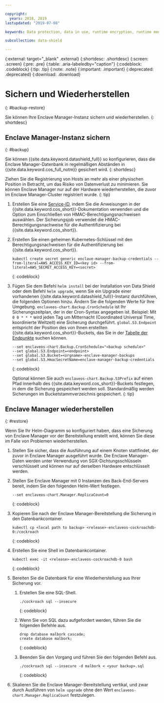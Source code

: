 ```yaml
---

copyright:
  years: 2018, 2019
lastupdated: "2019-07-08"

keywords: Data protection, data in use, runtime encryption, runtime memory encryption, encrypted memory, Intel SGX, software guard extensions, Fortanix runtime encryption

subcollection: data-shield

---
```


{:external: target="_blank" .external}
{:shortdesc: .shortdesc}
{:screen: .screen}
{:pre: .pre}
{:table: .aria-labeledby="caption"}
{:codeblock: .codeblock}
{:tip: .tip}
{:note: .note}
{:important: .important}
{:deprecated: .deprecated}
{:download: .download}


# Sichern und Wiederherstellen
{: #backup-restore}

Sie können Ihre Enclave Manager-Instanz sichern und wiederherstellen.
{: shortdesc}


## Enclave Manager-Instanz sichern
{: #backup}

Sie können {{site.data.keyword.datashield_full}} so konfigurieren, dass die Enclave Manager-Datenbank in regelmäßigen Abständen in {{site.data.keyword.cos_full_notm}} gesichert wird.
{: shortdesc}

Ziehen Sie die Registrierung von Hosts an mehr als einer physischen Position in Betracht, um das Risiko von Datenverlust zu minimieren. Sie können Enclave Manager nur auf der Hardware wiederherstellen, die zuvor im Enclave Manager-Cluster registriert wurde.
{: tip}


1. Erstellen Sie eine [Service-ID](/docs/services/cloud-object-storage?topic=cloud-object-storage-service-credentials), indem Sie die Anweisungen in der {{site.data.keyword.cos_short}}-Dokumentation verwenden und die Option zum Einschließen von HMAC-Berechtigungsnachweisen auswählen. Der Sicherungsjob verwendet die HMAC-Berechtigungsnachweise für die Authentifizierung bei {{site.data.keyword.cos_short}}.

2. Erstellen Sie einen geheimen Kubernetes-Schlüssel mit den Berechtigungsnachweisen für die Authentifizierung bei {{site.data.keyword.cos_short}}.
    
    ```
    kubectl create secret generic enclave-manager-backup-credentials --from-literal=AWS_ACCESS_KEY_ID=<key id> --from-literal=AWS_SECRET_ACCESS_KEY=<secret>
    ```
    {: codeblock}

3. Fügen Sie dem Befehl `helm install` bei der Installation von Data Shield oder dem Befehl `helm upgrade`, wenn Sie ein Upgrade einer vorhandenen {{site.data.keyword.datashield_full}}-Instanz durchführen, die folgenden Optionen hinzu. Ändern Sie die folgenden Werte für Ihre Umgebung. `enclaveos-chart.Backup.CronSchedule` ist Ihr Sicherungszeitplan, der in der Cron-Syntax angegeben ist. Beispiel: Mit `0 0 * * *` wird jeden Tag um Mitternacht (Coordinated Universal Time, koordinierte Weltzeit) eine Sicherung durchgeführt. `global.S3.Endpoint` entspricht der Position des von Ihnen erstellten {{site.data.keyword.cos_short}}-Buckets, das Sie in der [Tabelle der Endpunkte](/docs/services/cloud-object-storage?topic=cloud-object-storage-endpoints) suchen können.
    
    ```
    --set enclaveos-chart.Backup.CronSchedule="<backup schedule>"
    --set global.S3.Endpoint=<endpoint>
    --set global.S3.Bucket=<orgname>-enclave-manager-backups
    --set global.S3.HmacSecretName=enclave-manager-backup-credentials
    ```
    {: codeblock}

    Optional können Sie auch `enclaveos-chart.Backup.S3Prefix` auf einen Pfad innerhalb des {{site.data.keyword.cos_short}}-Buckets festlegen, in dem die Sicherung gespeichert werden soll. Standardmäßig werden Sicherungen im Bucketstammverzeichnis gespeichert.
    {: tip}



## Enclave Manager wiederherstellen
{: #restore}

Wenn Sie Ihr Helm-Diagramm so konfiguriert haben, dass eine Sicherung von Enclave Manager vor der Bereitstellung erstellt wird, können Sie diese im Falle von Problemen wiederherstellen.

1. Stellen Sie sicher, dass die Ausführung auf einem Knoten stattfindet, der zuvor in Enclave Manager ausgeführt wurde. Die Enclave Manager-Daten werden unter Verwendung von SGX-Dichtungsschlüsseln verschlüsselt und können nur auf derselben Hardware entschlüsselt werden.

2. Stellen Sie Enclave Manager mit 0 Instanzen des Back-End-Servers bereit, indem Sie den folgenden Helm-Wert festlegen.

    ```
    --set enclaveos-chart.Manager.ReplicaCount=0
    ```
    {: codeblock}

3. Kopieren Sie nach der Enclave Manager-Bereitstellung die Sicherung in den Datenbankcontainer.

    ```
    kubectl cp <local path to backup> <release>-enclaveos-cockroachdb-0:/cockroach
    ```
    {: codeblock}

4. Erstellen Sie eine Shell im Datenbankcontainer.

    ```
    kubectl exec -it <release>-enclaveos-cockroachdb-0 bash
    ```
    {: codeblock}

5. Bereiten Sie die Datenbank für eine Wiederherstellung aus Ihrer Sicherung vor.

    1. Erstellen Sie eine SQL-Shell.

        ```
        ./cockroach sql --insecure
        ```
        {: codeblock}
    
    2. Wenn Sie von SQL dazu aufgefordert werden, führen Sie die folgenden Befehle aus.

        ```
        drop database malbork cascade;
        create database malbork;
        ```
        {: codeblock}
    
    3. Beenden Sie den Vorgang und führen Sie den folgenden Befehl aus.

        ```
        ./cockroach sql --insecure -d malbork < <your backup>.sql
        ```
        {: codeblock}

6. Skalieren Sie die Enclave Manager-Bereitstellung vertikal, und zwar durch Ausführen von `helm upgrade` ohne den Wert `enclaveos-chart.Manager.ReplicaCount` festzulegen.

